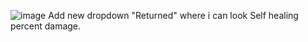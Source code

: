 ![image](https://github.com/user-attachments/assets/e946014e-8e58-40b7-89dd-86b9deb7a259)
Add new dropdown "Returned" where i can look Self healing percent damage.

